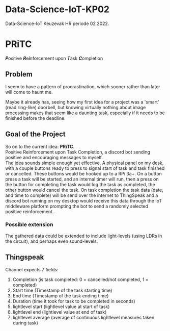 # Data-Science-IoT-KP02
Data-Science-IoT Keuzevak HR periode 02 2022.

# PRiTC
***P***ositive ***R***e***i***nforcement upon ***T***ask ***C***ompletion

## Problem
I seem to have a pattern of procrastination, which sooner rather than later will come to haunt me.

Maybe it already has, seeing how my first idea for a project was a 'smart' (read ring-like) doorbell,
but knowing virtually nothing about image processing makes that seem like a daunting task,
especially if it needs to be finished before the deadline.  

## Goal of the Project
So on to the current idea: **PRiTC**.  
Positive Reinforcement upon Task Completion, a discord bot sending positive and encouraging messages to myself.  
The idea sounds simple enough yet effective. A physical panel on my desk, with a couple buttons ready to press to signal
start of task and task finished or cancelled. These buttons would be hooked up to a RPi 3a+. On a button press a task
will be started, and an internal timer will run, then a press on the button for completing the task would log the task
as completed, the other button would cancel the task. On task completion the task data (date, and time to complete)
will be send over the internet to ThingSpeak and a discord bot running on my desktop would receive this data through the
IoT middleware platform prompting the bot to send a randomly selected positive reinforcement.  

### Possible extension
The gathered data could be extended to include light-levels (using LDRs in the circuit), and perhaps even sound-levels. 

## Thingspeak

Channel expects 7 fields:
1. Completion (is task completed: 0 = cancelled/not completed, 1 = completed)
2. Start time (Timestamp of the task starting time)
3. End time (Timestamp of the task ending time)
4. Duration (time it took for task to be completed in seconds)
5. lightlevel start (lightlevel value at start of task)
6. lightlevel end (lightlevel value at end of task)
7. lightlevel average (average of continuous lightlevel measures taken during task)

